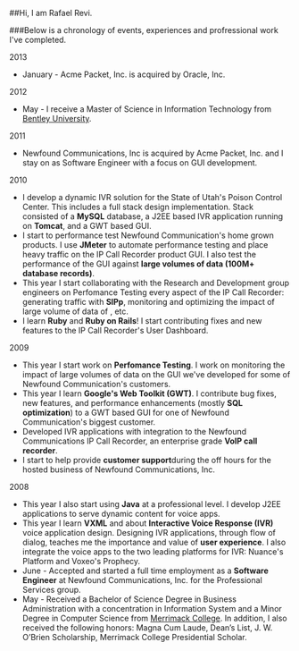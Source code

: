 ##Hi, I am Rafael Revi.

###Below is a chronology of events, experiences and profressional work I've completed.

2013
- January - Acme Packet, Inc. is acquired by Oracle, Inc.

2012
- May - I receive a Master of Science in Information Technology from [Bentley University](http://www.bentley.edu "Go Falcons!").

2011
- Newfound Communications, Inc is acquired by Acme Packet, Inc. and I stay on as Software Engineer with a focus on GUI development.

2010
- I develop a dynamic IVR solution for the State of Utah's Poison Control Center. This includes a full stack design implementation. Stack consisted of a **MySQL** database, a J2EE based IVR application running on **Tomcat**, and a GWT based GUI.
- I start to performance test Newfound Communication's home grown products. I use **JMeter** to automate performance testing and place heavy traffic on the IP Call Recorder product GUI. I also test the performance of the GUI against **large volumes of data (100M+ database records)**.
- This year I start collaborating with the Research and Development group engineers on Perfomance Testing every aspect of the IP Call Recorder: generating traffic with **SIPp**, monitoring and optimizing the impact of large volume of data of , etc.
- I learn **Ruby** and **Ruby on Rails**! I start contributing fixes and new features to the IP Call Recorder's User Dashboard.

2009
- This year I start work on **Perfomance Testing**. I work on monitoring the impact of large volumes of data on the GUI we've developed for some of Newfound Communication's customers. 
- This year I learn **Google's Web Toolkit (GWT)**. I contribute bug fixes, new features, and performance enhancements (mostly **SQL optimization**) to a GWT based GUI for one of Newfound Communication's biggest customer.
- Developed IVR applications with integration to the Newfound Communications IP Call Recorder, an enterprise grade **VoIP call recorder**.
- I start to help provide **customer support**during the off hours for the hosted business of Newfound Communications, Inc.

2008
- This year I also start using **Java** at a professional level. I develop J2EE applications to serve dynamic content for voice apps.
- This year I learn **VXML** and about **Interactive Voice Response (IVR)** voice application design. Designing IVR applications, through flow of dialog, teaches me the importance and value of **user experience**. I also integrate the voice apps to the two leading platforms for IVR: Nuance's Platform and Voxeo's Prophecy.
- June - Accepted and started a full time employment as a **Software Engineer** at Newfound Communications, Inc. for the Professional Services group.
- May - Received a Bachelor of Science Degree in Business Administration with a concentration in Information System and a Minor Degree in Computer Science from [Merrimack College](http://www.merrimack.edu "Go Warriors!"). In addition, I also received the following honors: Magna Cum Laude, Dean’s List, J. W. O’Brien Scholarship, Merrimack College Presidential Scholar.

